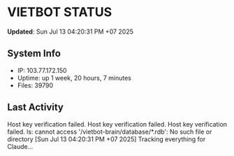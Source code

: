 # VIETBOT STATUS
**Updated**: Sun Jul 13 04:20:31 PM +07 2025

## System Info
- IP: 103.77.172.150
- Uptime: up 1 week, 20 hours, 7 minutes
- Files: 39790

## Last Activity
Host key verification failed.
Host key verification failed.
Host key verification failed.
ls: cannot access '/vietbot-brain/database/*.rdb': No such file or directory
[Sun Jul 13 04:20:31 PM +07 2025] Tracking everything for Claude...
